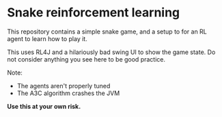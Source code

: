 # Snake reinforcement learning

This repository contains a simple snake game, and a setup to for an RL agent to learn how to play it. 

This uses RL4J and a hilariously bad swing UI to show the game state. Do not consider anything you see here to be good practice. 

Note:
* The agents aren't properly tuned
* The A3C algorithm crashes the JVM

**Use this at your own risk.**  